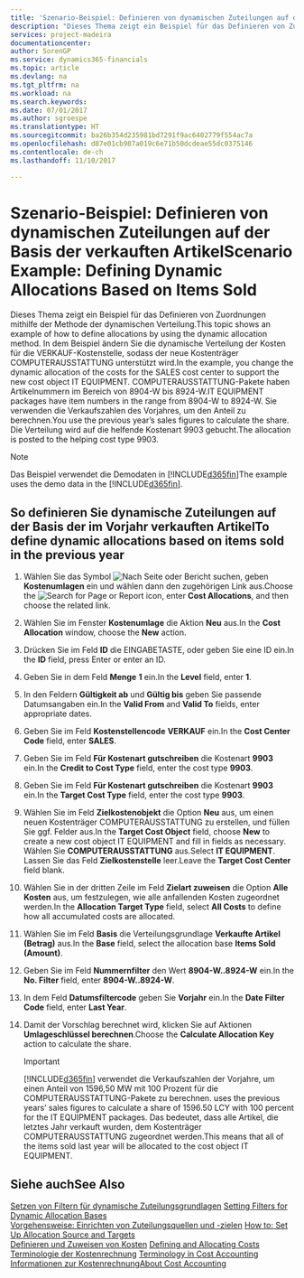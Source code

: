 ```yaml
---
title: 'Szenario-Beispiel: Definieren von dynamischen Zuteilungen auf der Basis der verkauften Artikel | Microsoft Docs'
description: "Dieses Thema zeigt ein Beispiel für das Definieren von Zuordnungen mithilfe der Methode der dynamischen Verteilung."
services: project-madeira
documentationcenter: 
author: SorenGP
ms.service: dynamics365-financials
ms.topic: article
ms.devlang: na
ms.tgt_pltfrm: na
ms.workload: na
ms.search.keywords: 
ms.date: 07/01/2017
ms.author: sgroespe
ms.translationtype: HT
ms.sourcegitcommit: ba26b354d235981bd7291f9ac6402779f554ac7a
ms.openlocfilehash: d87e01cb987a019c6e71b50dcdeae55dc0375146
ms.contentlocale: de-ch
ms.lasthandoff: 11/10/2017

---
```

# <a name="scenario-example-defining-dynamic-allocations-based-on-items-sold"></a><span data-ttu-id="179f0-103">Szenario-Beispiel: Definieren von dynamischen Zuteilungen auf der Basis der verkauften Artikel</span><span class="sxs-lookup"><span data-stu-id="179f0-103">Scenario Example: Defining Dynamic Allocations Based on Items Sold</span></span>
<span data-ttu-id="179f0-104">Dieses Thema zeigt ein Beispiel für das Definieren von Zuordnungen mithilfe der Methode der dynamischen Verteilung.</span><span class="sxs-lookup"><span data-stu-id="179f0-104">This topic shows an example of how to define allocations by using the dynamic allocation method.</span></span> <span data-ttu-id="179f0-105">In dem Beispiel ändern Sie die dynamische Verteilung der Kosten für die VERKAUF-Kostenstelle, sodass der neue Kostenträger COMPUTERAUSSTATTUNG unterstützt wird.</span><span class="sxs-lookup"><span data-stu-id="179f0-105">In the example, you change the dynamic allocation of the costs for the SALES cost center to support the new cost object IT EQUIPMENT.</span></span> <span data-ttu-id="179f0-106">COMPUTERAUSSTATTUNG-Pakete haben Artikelnummern im Bereich von 8904-W bis 8924-W.</span><span class="sxs-lookup"><span data-stu-id="179f0-106">IT EQUIPMENT packages have item numbers in the range from 8904-W to 8924-W.</span></span> <span data-ttu-id="179f0-107">Sie verwenden die Verkaufszahlen des Vorjahres, um den Anteil zu berechnen.</span><span class="sxs-lookup"><span data-stu-id="179f0-107">You use the previous year’s sales figures to calculate the share.</span></span> <span data-ttu-id="179f0-108">Die Verteilung wird auf die helfende Kostenart 9903 gebucht.</span><span class="sxs-lookup"><span data-stu-id="179f0-108">The allocation is posted to the helping cost type 9903.</span></span>  

> [!NOTE]  
>  <span data-ttu-id="179f0-109">Das Beispiel verwendet die Demodaten in [!INCLUDE[d365fin](includes/d365fin_md.md)]</span><span class="sxs-lookup"><span data-stu-id="179f0-109">The example uses the demo data in the [!INCLUDE[d365fin](includes/d365fin_md.md)].</span></span>  

## <a name="to-define-dynamic-allocations-based-on-items-sold-in-the-previous-year"></a><span data-ttu-id="179f0-110">So definieren Sie dynamische Zuteilungen auf der Basis der im Vorjahr verkauften Artikel</span><span class="sxs-lookup"><span data-stu-id="179f0-110">To define dynamic allocations based on items sold in the previous year</span></span>  

1.  <span data-ttu-id="179f0-111">Wählen Sie das Symbol ![Nach Seite oder Bericht suchen](media/ui-search/search_small.png "Symbol Nach Seite oder Bericht suchen"), geben **Kostenumlagen** ein und wählen dann den zugehörigen Link aus.</span><span class="sxs-lookup"><span data-stu-id="179f0-111">Choose the ![Search for Page or Report](media/ui-search/search_small.png "Search for Page or Report icon") icon, enter **Cost Allocations**, and then choose the related link.</span></span>  
2.  <span data-ttu-id="179f0-112">Wählen Sie im Fenster **Kostenumlage** die Aktion **Neu** aus.</span><span class="sxs-lookup"><span data-stu-id="179f0-112">In the **Cost Allocation** window, choose the **New** action.</span></span>  
3.  <span data-ttu-id="179f0-113">Drücken Sie im Feld **ID** die EINGABETASTE, oder geben Sie eine ID ein.</span><span class="sxs-lookup"><span data-stu-id="179f0-113">In the **ID** field, press Enter or enter an ID.</span></span>  
4.  <span data-ttu-id="179f0-114">Geben Sie in dem Feld **Menge** **1** ein.</span><span class="sxs-lookup"><span data-stu-id="179f0-114">In the **Level** field, enter **1**.</span></span>  
5.  <span data-ttu-id="179f0-115">In den Feldern **Gültigkeit ab** und **Gültig bis** geben Sie passende Datumsangaben ein.</span><span class="sxs-lookup"><span data-stu-id="179f0-115">In the **Valid From** and **Valid To** fields, enter appropriate dates.</span></span>  
6.  <span data-ttu-id="179f0-116">Geben Sie im Feld **Kostenstellencode** **VERKAUF** ein.</span><span class="sxs-lookup"><span data-stu-id="179f0-116">In the **Cost Center Code** field, enter **SALES**.</span></span>  
7.  <span data-ttu-id="179f0-117">Geben Sie im Feld **Für Kostenart gutschreiben** die Kostenart **9903** ein.</span><span class="sxs-lookup"><span data-stu-id="179f0-117">In the **Credit to Cost Type** field, enter the cost type **9903**.</span></span>  
8.  <span data-ttu-id="179f0-118">Geben Sie im Feld **Für Kostenart gutschreiben** die Kostenart **9903** ein.</span><span class="sxs-lookup"><span data-stu-id="179f0-118">In the **Target Cost Type** field, enter the cost type **9903**.</span></span>  
9. <span data-ttu-id="179f0-119">Wählen Sie im Feld **Zielkostenobjekt** die Option **Neu** aus, um einen neuen Kostenträger COMPUTERAUSSTATTUNG zu erstellen, und füllen Sie ggf. Felder aus.</span><span class="sxs-lookup"><span data-stu-id="179f0-119">In the **Target Cost Object** field, choose **New** to create a new cost object IT EQUIPMENT and fill in fields as necessary.</span></span> <span data-ttu-id="179f0-120">Wählen Sie **COMPUTERAUSSTATTUNG** aus.</span><span class="sxs-lookup"><span data-stu-id="179f0-120">Select **IT EQUIPMENT**.</span></span> <span data-ttu-id="179f0-121">Lassen Sie das Feld **Zielkostenstelle** leer.</span><span class="sxs-lookup"><span data-stu-id="179f0-121">Leave the **Target Cost Center** field blank.</span></span>  
10. <span data-ttu-id="179f0-122">Wählen Sie in der dritten Zeile im Feld **Zielart zuweisen** die Option **Alle Kosten** aus, um festzulegen, wie alle anfallenden Kosten zugeordnet werden.</span><span class="sxs-lookup"><span data-stu-id="179f0-122">In the **Allocation Target Type** field, select **All Costs** to define how all accumulated costs are allocated.</span></span>  
11. <span data-ttu-id="179f0-123">Wählen Sie im Feld **Basis** die Verteilungsgrundlage **Verkaufte Artikel (Betrag)** aus.</span><span class="sxs-lookup"><span data-stu-id="179f0-123">In the **Base** field, select the allocation base **Items Sold (Amount)**.</span></span>  
12. <span data-ttu-id="179f0-124">Geben Sie im Feld **Nummernfilter** den Wert **8904-W..8924-W** ein.</span><span class="sxs-lookup"><span data-stu-id="179f0-124">In the **No. Filter** field, enter **8904-W..8924-W**.</span></span>  
13. <span data-ttu-id="179f0-125">In dem Feld **Datumsfiltercode** geben Sie **Vorjahr** ein.</span><span class="sxs-lookup"><span data-stu-id="179f0-125">In the **Date Filter Code** field, enter **Last Year**.</span></span>  
14. <span data-ttu-id="179f0-126">Damit der Vorschlag berechnet wird, klicken Sie auf Aktionen **Umlageschlüssel berechnen**.</span><span class="sxs-lookup"><span data-stu-id="179f0-126">Choose the **Calculate Allocation Key** action to calculate the share.</span></span>  

    > [!IMPORTANT]  
    >  [!INCLUDE[d365fin](includes/d365fin_md.md)]<span data-ttu-id="179f0-127"> verwendet die Verkaufszahlen der Vorjahre, um einen Anteil von 1596,50 MW mit 100 Prozent für die COMPUTERAUSSTATTUNG-Pakete zu berechnen.</span><span class="sxs-lookup"><span data-stu-id="179f0-127"> uses the previous years’ sales figures to calculate a share of 1596.50 LCY with 100 percent for the IT EQUIPMENT packages.</span></span> <span data-ttu-id="179f0-128">Das bedeutet, dass alle Artikel, die letztes Jahr verkauft wurden, dem Kostenträger COMPUTERAUSSTATTUNG zugeordnet werden.</span><span class="sxs-lookup"><span data-stu-id="179f0-128">This means that all of the items sold last year will be allocated to the cost object IT EQUIPMENT.</span></span>  

## <a name="see-also"></a><span data-ttu-id="179f0-129">Siehe auch</span><span class="sxs-lookup"><span data-stu-id="179f0-129">See Also</span></span>  
 <span data-ttu-id="179f0-130">[Setzen von Filtern für dynamische Zuteilungsgrundlagen](finance-setting-filters-for-dynamic-allocation-bases.md) </span><span class="sxs-lookup"><span data-stu-id="179f0-130">[Setting Filters for Dynamic Allocation Bases](finance-setting-filters-for-dynamic-allocation-bases.md) </span></span>  
 <span data-ttu-id="179f0-131">[Vorgehensweise: Einrichten von Zuteilungsquellen und -zielen](finance-how-to-set-up-allocation-source-and-targets.md) </span><span class="sxs-lookup"><span data-stu-id="179f0-131">[How to: Set Up Allocation Source and Targets](finance-how-to-set-up-allocation-source-and-targets.md) </span></span>  
 <span data-ttu-id="179f0-132">[Definieren und Zuweisen von Kosten](finance-define-and-allocate-costs.md) </span><span class="sxs-lookup"><span data-stu-id="179f0-132">[Defining and Allocating Costs](finance-define-and-allocate-costs.md) </span></span>  
 <span data-ttu-id="179f0-133">[Terminologie der Kostenrechnung](finance-terminology-in-cost-accounting.md) </span><span class="sxs-lookup"><span data-stu-id="179f0-133">[Terminology in Cost Accounting](finance-terminology-in-cost-accounting.md) </span></span>  
 [<span data-ttu-id="179f0-134">Informationen zur Kostenrechnung</span><span class="sxs-lookup"><span data-stu-id="179f0-134">About Cost Accounting</span></span>](finance-about-cost-accounting.md)

